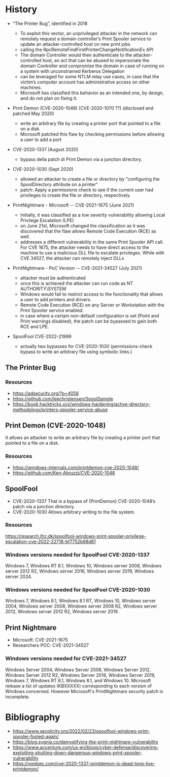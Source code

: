 # History 
- “The Printer Bug”, identified in 2018
  -  To exploit this vector, an unprivileged attacker in the network can remotely request a domain controller’s Print Spooler service to update an attacker-controlled host on new print jobs
  - calling the RpcRemoteFindFirstPrinterChangeNotificationEx API
  - The domain Controller would then authenticate to the attacker-controlled host, an act that can be abused to impersonate the domain Controller and compromise the domain in case of running on a system with unconstrained Kerberos Delegation
  - can be leveraged for some NTLM relay use cases, in case that the victim’s computer account has administrative access on other machines.
  - Microsoft has classified this behavior as an intended one, by design, and do not plan on fixing it.

- Print Demon (CVE-2020-1048) (CVE-2020-1070 ??) (disclosed and patched May 2020) 
  - write an arbitrary file by creating a printer port that pointed to a file on a disk
  - Microsoft patched this flaw by checking permissions before allowing a user to add a port
- CVE-2020-1337 (August 2020) 
  - bypass della patch di Print Demon via a junction directory.
- CVE-2020-1030 (Sept 2020) 
  -  allowed an attacker to create a file or directory by "configuring the SpoolDirectory attribute on a printer" 
  -  patch: Apply a permissions check to see if the current user had privileges to create the file or directory, respectively.
- PrintNightmare - Microsoft -- CVE-2021-1675 (June 2021) 
  - Initially, it was classified as a low severity vulnerability allowing Local Privilege Escalation (LPE)
  - on June 21st, Microsoft changed the classification as it was discovered that the flaw allows Remote Code Execution (RCE) as well.
  - addresses a different vulnerability in the same Print Spooler API call. For CVE 1675, the attacker needs to have direct access to the machine to use a malicious DLL file to escalate privileges. While with CVE 34527, the attacker can remotely inject DLLs
- PrintNightmare - PoC Version -- CVE-2021-34527 (July 2021) 
  - attacker must be authenticated
  - once this is achieved the attacker can run code as NT AUTHORITY\SYSTEM
  - Windows would fail to restrict access to the functionality that allows a user to add printers and drivers.
  - Remote Code Execution (RCE) on any Server or Workstation with the Print Spooler service enabled.
  - in case where a certain non-default configuration is set (Point and Print warnings disabled), the patch can be bypassed to gain both RCE and LPE.
- SpoolFool CVE-2022-21999 
   - actually two bypasses for CVE-2020-1030 (permissions-check bypass to write an arbitrary file using symbolic links.) 
   
## The Printer Bug 
### Resources 
- https://adsecurity.org/?p=4056
- https://github.com/leechristensen/SpoolSample
- https://book.hacktricks.xyz/windows-hardening/active-directory-methodology/printers-spooler-service-abuse

## Print Demon (CVE-2020-1048) 
It allows an attacker to write an arbitrary file by creating a printer port that pointed to a file on a disk.
### Resources 
 - https://windows-internals.com/printdemon-cve-2020-1048/
 - https://github.com/Ken-Abruzzi/CVE-2020-1048

## SpoolFool
- CVE-2020-1337   That is a bypass of (PrintDemon) CVE-2020-1048’s patch via a junction directory.
- CVE-2020-1030   Allows arbitrary writing to the file system.
### Resources 
https://research.ifcr.dk/spoolfool-windows-print-spooler-privilege-escalation-cve-2022-22718-bf7752b68d81
### Windows versions needed for SpoolFool CVE-2020-1337 
Windows 7, Windows RT 8.1, Windows 10,  Windows server 2008, Windows server 2012 R2, Windows server 2016, Windows server 2019, Windows server 2024.
### Windows versions needed for SpoolFool CVE-2020-1030
Windows 7, Windows 8.1, Windows 8.1 RT, Windows 10, Windows server 2004, Windows server 2008, Windows server 2008 R2, Windows server 2012, Windows server 2012 R2, Windows server 2019.

## Print Nightmare
 - Microsoft:  CVE-2021-1675
 - Researchers POC: CVE-2021-34527
### Windows versions needed for CVE-2021-34527
Windows Server 2004, Windows Server 2008, Windows Server 2012, Windows Server 2012 R2, Windows Server 2016, Windows Server 2019, Windows 7, Windows RT 8.1, Windows 8.1, and Windows 10.
Microsoft release a list of updates (KBXXXXX) corresponding to each version of Windows concerned.
However Microsoft's PrintNightmare security patch is incomplete.

# Bibliography
- https://www.secplicity.org/2022/02/23/spoolfool-windows-print-spooler-fooled-again/
- https://blog.sygnia.co/demystifying-the-print-nightmare-vulnerability
- https://www.accenture.com/us-en/blogs/cyber-defense/discovering-exploiting-shutting-down-dangerous-windows-print-spooler-vulnerability
- https://voidsec.com/cve-2020-1337-printdemon-is-dead-long-live-printdemon/
